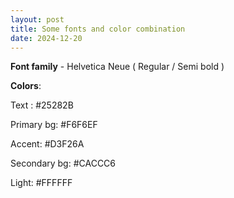 ```yaml
---
layout: post
title: Some fonts and color combination
date: 2024-12-20
---
```


**Font family** - Helvetica Neue ( Regular / Semi bold )

**Colors**:

Text : #25282B

Primary bg: #F6F6EF

Accent: #D3F26A

Secondary bg: #CACCC6

Light: #FFFFFF
        